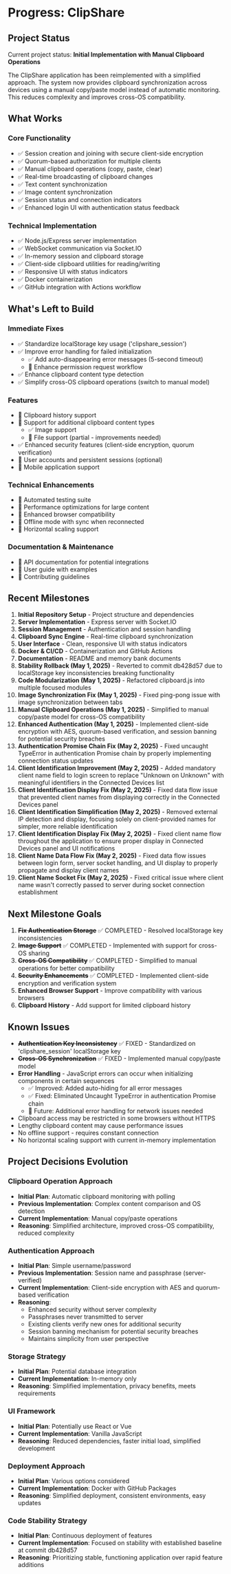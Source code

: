 # Progress: ClipShare

## Project Status
Current project status: **Initial Implementation with Manual Clipboard Operations**

The ClipShare application has been reimplemented with a simplified approach. The system now provides clipboard synchronization across devices using a manual copy/paste model instead of automatic monitoring. This reduces complexity and improves cross-OS compatibility.

## What Works

### Core Functionality
- ✅ Session creation and joining with secure client-side encryption
- ✅ Quorum-based authorization for multiple clients
- ✅ Manual clipboard operations (copy, paste, clear)
- ✅ Real-time broadcasting of clipboard changes
- ✅ Text content synchronization
- ✅ Image content synchronization
- ✅ Session status and connection indicators
- ✅ Enhanced login UI with authentication status feedback

### Technical Implementation
- ✅ Node.js/Express server implementation
- ✅ WebSocket communication via Socket.IO
- ✅ In-memory session and clipboard storage
- ✅ Client-side clipboard utilities for reading/writing
- ✅ Responsive UI with status indicators
- ✅ Docker containerization
- ✅ GitHub integration with Actions workflow

## What's Left to Build

### Immediate Fixes
- ✅ Standardize localStorage key usage ('clipshare_session')
- ✅ Improve error handling for failed initialization
  - ✅ Add auto-disappearing error messages (5-second timeout)
  - 🔄 Enhance permission request workflow
- ✅ Enhance clipboard content type detection
- ✅ Simplify cross-OS clipboard operations (switch to manual model)

### Features
- 🔄 Clipboard history support
- 🔄 Support for additional clipboard content types
  - ✅ Image support
  - 🔄 File support (partial - improvements needed)
- ✅ Enhanced security features (client-side encryption, quorum verification)
- 🔄 User accounts and persistent sessions (optional)
- 🔄 Mobile application support

### Technical Enhancements
- 🔄 Automated testing suite
- 🔄 Performance optimizations for large content
- 🔄 Enhanced browser compatibility
- 🔄 Offline mode with sync when reconnected
- 🔄 Horizontal scaling support

### Documentation & Maintenance
- 🔄 API documentation for potential integrations
- 🔄 User guide with examples
- 🔄 Contributing guidelines

## Recent Milestones
1. **Initial Repository Setup** - Project structure and dependencies
2. **Server Implementation** - Express server with Socket.IO
3. **Session Management** - Authentication and session handling
4. **Clipboard Sync Engine** - Real-time clipboard synchronization
5. **User Interface** - Clean, responsive UI with status indicators
6. **Docker & CI/CD** - Containerization and GitHub Actions
7. **Documentation** - README and memory bank documents
8. **Stability Rollback (May 1, 2025)** - Reverted to commit db428d57 due to localStorage key inconsistencies breaking functionality
9. **Code Modularization (May 1, 2025)** - Refactored clipboard.js into multiple focused modules
10. **Image Synchronization Fix (May 1, 2025)** - Fixed ping-pong issue with image synchronization between tabs
11. **Manual Clipboard Operations (May 1, 2025)** - Simplified to manual copy/paste model for cross-OS compatibility
12. **Enhanced Authentication (May 1, 2025)** - Implemented client-side encryption with AES, quorum-based verification, and session banning for potential security breaches
13. **Authentication Promise Chain Fix (May 2, 2025)** - Fixed uncaught TypeError in authentication Promise chain by properly implementing connection status updates
14. **Client Identification Improvement (May 2, 2025)** - Added mandatory client name field to login screen to replace "Unknown on Unknown" with meaningful identifiers in the Connected Devices list
15. **Client Identification Display Fix (May 2, 2025)** - Fixed data flow issue that prevented client names from displaying correctly in the Connected Devices panel
16. **Client Identification Simplification (May 2, 2025)** - Removed external IP detection and display, focusing solely on client-provided names for simpler, more reliable identification
17. **Client Identification Display Fix (May 2, 2025)** - Fixed client name flow throughout the application to ensure proper display in Connected Devices panel and UI notifications
18. **Client Name Data Flow Fix (May 2, 2025)** - Fixed data flow issues between login form, server socket handling, and UI display to properly propagate and display client names
19. **Client Name Socket Fix (May 2, 2025)** - Fixed critical issue where client name wasn't correctly passed to server during socket connection establishment

## Next Milestone Goals
1. ~~**Fix Authentication Storage**~~ ✅ COMPLETED - Resolved localStorage key inconsistencies
2. ~~**Image Support**~~ ✅ COMPLETED - Implemented with support for cross-OS sharing
3. ~~**Cross-OS Compatibility**~~ ✅ COMPLETED - Simplified to manual operations for better compatibility
4. ~~**Security Enhancements**~~ ✅ COMPLETED - Implemented client-side encryption and verification system
5. **Enhanced Browser Support** - Improve compatibility with various browsers
6. **Clipboard History** - Add support for limited clipboard history

## Known Issues
- ~~**Authentication Key Inconsistency**~~ ✅ FIXED - Standardized on 'clipshare_session' localStorage key
- ~~**Cross-OS Synchronization**~~ ✅ FIXED - Implemented manual copy/paste model
- **Error Handling** - JavaScript errors can occur when initializing components in certain sequences
  - ✅ Improved: Added auto-hiding for all error messages
  - ✅ Fixed: Eliminated Uncaught TypeError in authentication Promise chain
  - 🔄 Future: Additional error handling for network issues needed
- Clipboard access may be restricted in some browsers without HTTPS
- Lengthy clipboard content may cause performance issues
- No offline support - requires constant connection
- No horizontal scaling support with current in-memory implementation

## Project Decisions Evolution

### Clipboard Operation Approach
- **Initial Plan**: Automatic clipboard monitoring with polling
- **Previous Implementation**: Complex content comparison and OS detection
- **Current Implementation**: Manual copy/paste operations
- **Reasoning**: Simplified architecture, improved cross-OS compatibility, reduced complexity

### Authentication Approach
- **Initial Plan**: Simple username/password
- **Previous Implementation**: Session name and passphrase (server-verified)
- **Current Implementation**: Client-side encryption with AES and quorum-based verification
- **Reasoning**: 
  - Enhanced security without server complexity
  - Passphrases never transmitted to server
  - Existing clients verify new ones for additional security
  - Session banning mechanism for potential security breaches
  - Maintains simplicity from user perspective

### Storage Strategy
- **Initial Plan**: Potential database integration
- **Current Implementation**: In-memory only
- **Reasoning**: Simplified implementation, privacy benefits, meets requirements

### UI Framework
- **Initial Plan**: Potentially use React or Vue
- **Current Implementation**: Vanilla JavaScript
- **Reasoning**: Reduced dependencies, faster initial load, simplified development

### Deployment Approach
- **Initial Plan**: Various options considered
- **Current Implementation**: Docker with GitHub Packages
- **Reasoning**: Simplified deployment, consistent environments, easy updates

### Code Stability Strategy
- **Initial Plan**: Continuous deployment of features
- **Current Implementation**: Focused on stability with established baseline at commit db428d57
- **Reasoning**: Prioritizing stable, functioning application over rapid feature additions
